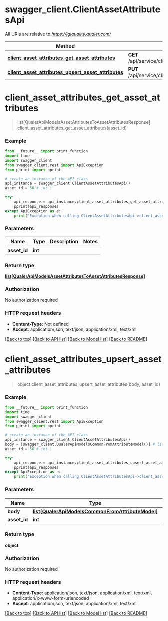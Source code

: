 # swagger_client.ClientAssetAttributesApi

All URIs are relative to *https://jgiquality.qualer.com/*

Method | HTTP request | Description
------------- | ------------- | -------------
[**client_asset_attributes_get_asset_attributes**](ClientAssetAttributesApi.md#client_asset_attributes_get_asset_attributes) | **GET** /api/service/clients/assets/{assetId}/attributes | 
[**client_asset_attributes_upsert_asset_attributes**](ClientAssetAttributesApi.md#client_asset_attributes_upsert_asset_attributes) | **PUT** /api/service/clients/assets/{assetId}/attributes | 

# **client_asset_attributes_get_asset_attributes**
> list[QualerApiModelsAssetAttributesToAssetAttributesResponse] client_asset_attributes_get_asset_attributes(asset_id)



### Example
```python
from __future__ import print_function
import time
import swagger_client
from swagger_client.rest import ApiException
from pprint import pprint

# create an instance of the API class
api_instance = swagger_client.ClientAssetAttributesApi()
asset_id = 56 # int | 

try:
    api_response = api_instance.client_asset_attributes_get_asset_attributes(asset_id)
    pprint(api_response)
except ApiException as e:
    print("Exception when calling ClientAssetAttributesApi->client_asset_attributes_get_asset_attributes: %s\n" % e)
```

### Parameters

Name | Type | Description  | Notes
------------- | ------------- | ------------- | -------------
 **asset_id** | **int**|  | 

### Return type

[**list[QualerApiModelsAssetAttributesToAssetAttributesResponse]**](QualerApiModelsAssetAttributesToAssetAttributesResponse.md)

### Authorization

No authorization required

### HTTP request headers

 - **Content-Type**: Not defined
 - **Accept**: application/json, text/json, application/xml, text/xml

[[Back to top]](#) [[Back to API list]](../README.md#documentation-for-api-endpoints) [[Back to Model list]](../README.md#documentation-for-models) [[Back to README]](../README.md)

# **client_asset_attributes_upsert_asset_attributes**
> object client_asset_attributes_upsert_asset_attributes(body, asset_id)



### Example
```python
from __future__ import print_function
import time
import swagger_client
from swagger_client.rest import ApiException
from pprint import pprint

# create an instance of the API class
api_instance = swagger_client.ClientAssetAttributesApi()
body = [swagger_client.QualerApiModelsCommonFromAttributeModel()] # list[QualerApiModelsCommonFromAttributeModel] | 
asset_id = 56 # int | 

try:
    api_response = api_instance.client_asset_attributes_upsert_asset_attributes(body, asset_id)
    pprint(api_response)
except ApiException as e:
    print("Exception when calling ClientAssetAttributesApi->client_asset_attributes_upsert_asset_attributes: %s\n" % e)
```

### Parameters

Name | Type | Description  | Notes
------------- | ------------- | ------------- | -------------
 **body** | [**list[QualerApiModelsCommonFromAttributeModel]**](QualerApiModelsCommonFromAttributeModel.md)|  | 
 **asset_id** | **int**|  | 

### Return type

**object**

### Authorization

No authorization required

### HTTP request headers

 - **Content-Type**: application/json, text/json, application/xml, text/xml, application/x-www-form-urlencoded
 - **Accept**: application/json, text/json, application/xml, text/xml

[[Back to top]](#) [[Back to API list]](../README.md#documentation-for-api-endpoints) [[Back to Model list]](../README.md#documentation-for-models) [[Back to README]](../README.md)

